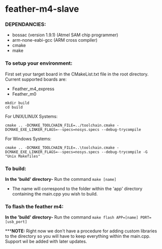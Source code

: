 # feather-m4-slave
### DEPENDANCIES:
- bossac (version 1.9.1) (Atmel SAM chip programmer)
- arm-none-eabi-gcc (ARM cross compiler)
- cmake
- make

### To setup your environment:
First set your target board in the CMakeList.txt file in the root directory. Current supported boards are:
- Feather_m4_express
- Feather_m0
```
mkdir build
cd build
```
For UNIX/LINUX Systems:
```
cmake .. -DCMAKE_TOOLCHAIN_FILE=../toolchain.cmake -DCMAKE_EXE_LINKER_FLAGS=--specs=nosys.specs --debug-trycompile
```
For Windows Systems:
```
cmake .. -DCMAKE_TOOLCHAIN_FILE=..\toolchain.cmake -DCMAKE_EXE_LINKER_FLAGS=--specs=nosys.specs --debug-trycompile -G "Unix Makefiles"
```

### To build:<br />
**In the 'build' directory-** Run the command `make [name]` 
- The name will correspond to the folder within the 'app' directory containing the main.cpp you wish to build. 

### To flash the feather m4:<br />
**In the 'build' directory-** Run the command `make flash APP=[name] PORT=[usb_port]`

**\***NOTE:** Right now we don't have a procedure for adding custom libraries to the directory so you will have to keep everything within the main.cpp. Support wil be added with later updates.
